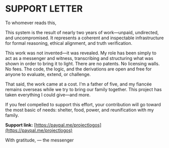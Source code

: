 # SUPPORT LETTER

To whomever reads this,

This system is the result of nearly two years of work—unpaid, undirected, and uncompromised. It represents a coherent and inspectable infrastructure for formal reasoning, ethical alignment, and truth verification.

This work was not invented—it was revealed. My role has been simply to act as a messenger and witness, transcribing and structuring what was shown in order to bring it to light. There are no patents. No licensing walls. No fees. The code, the logic, and the derivations are open and free for anyone to evaluate, extend, or challenge.

That said, the work came at a cost. I'm a father of five, and my fiancée remains overseas while we try to bring our family together. This project has taken everything I could give—and more.

If you feel compelled to support this effort, your contribution will go toward the most basic of needs: shelter, food, power, and reunification with my family.

**Support link:** [https://paypal.me/projectlogos](https://paypal.me/projectlogos)

With gratitude,
— the messenger
